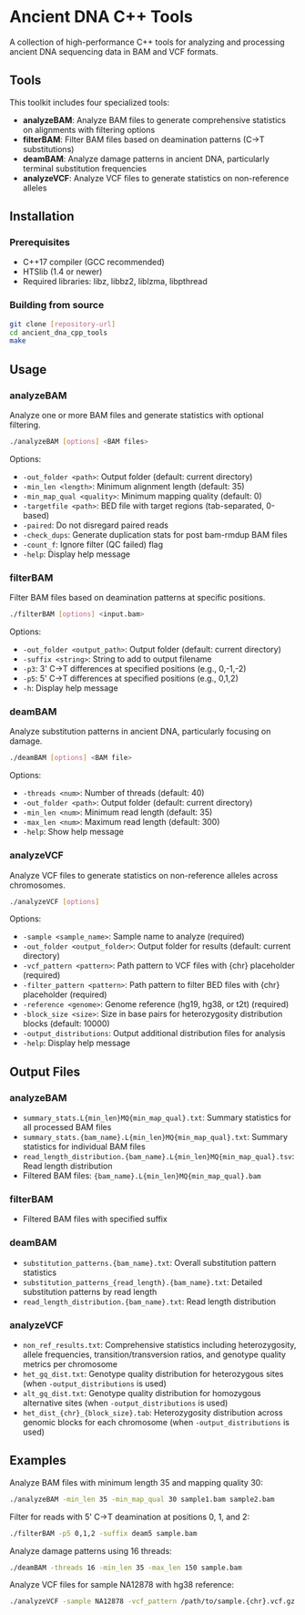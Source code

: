 # Ancient DNA C++ Tools

A collection of high-performance C++ tools for analyzing and processing ancient DNA sequencing data in BAM and VCF formats.

## Tools

This toolkit includes four specialized tools:

- **analyzeBAM**: Analyze BAM files to generate comprehensive statistics on alignments with filtering options
- **filterBAM**: Filter BAM files based on deamination patterns (C→T substitutions)
- **deamBAM**: Analyze damage patterns in ancient DNA, particularly terminal substitution frequencies
- **analyzeVCF**: Analyze VCF files to generate statistics on non-reference alleles

## Installation

### Prerequisites

- C++17 compiler (GCC recommended)
- HTSlib (1.4 or newer)
- Required libraries: libz, libbz2, liblzma, libpthread

### Building from source

```bash
git clone [repository-url]
cd ancient_dna_cpp_tools
make
```

## Usage

### analyzeBAM

Analyze one or more BAM files and generate statistics with optional filtering.

```bash
./analyzeBAM [options] <BAM files>
```

Options:
- `-out_folder <path>`: Output folder (default: current directory)
- `-min_len <length>`: Minimum alignment length (default: 35)
- `-min_map_qual <quality>`: Minimum mapping quality (default: 0)
- `-targetfile <path>`: BED file with target regions (tab-separated, 0-based)
- `-paired`: Do not disregard paired reads
- `-check_dups`: Generate duplication stats for post bam-rmdup BAM files
- `-count_f`: Ignore filter (QC failed) flag
- `-help`: Display help message

### filterBAM

Filter BAM files based on deamination patterns at specific positions.

```bash
./filterBAM [options] <input.bam>
```

Options:
- `-out_folder <output_path>`: Output folder (default: current directory)
- `-suffix <string>`: String to add to output filename
- `-p3`: 3' C→T differences at specified positions (e.g., 0,-1,-2)
- `-p5`: 5' C→T differences at specified positions (e.g., 0,1,2)
- `-h`: Display help message

### deamBAM

Analyze substitution patterns in ancient DNA, particularly focusing on damage.

```bash
./deamBAM [options] <BAM file>
```

Options:
- `-threads <num>`: Number of threads (default: 40)
- `-out_folder <path>`: Output folder (default: current directory)
- `-min_len <num>`: Minimum read length (default: 35)
- `-max_len <num>`: Maximum read length (default: 300)
- `-help`: Show help message

### analyzeVCF

Analyze VCF files to generate statistics on non-reference alleles across chromosomes.

```bash
./analyzeVCF [options]
```

Options:
- `-sample <sample_name>`: Sample name to analyze (required)
- `-out_folder <output_folder>`: Output folder for results (default: current directory)
- `-vcf_pattern <pattern>`: Path pattern to VCF files with {chr} placeholder (required)
- `-filter_pattern <pattern>`: Path pattern to filter BED files with {chr} placeholder (required)
- `-reference <genome>`: Genome reference (hg19, hg38, or t2t) (required)
- `-block_size <size>`: Size in base pairs for heterozygosity distribution blocks (default: 10000)
- `-output_distributions`: Output additional distribution files for analysis
- `-help`: Display help message

## Output Files

### analyzeBAM

- `summary_stats.L{min_len}MQ{min_map_qual}.txt`: Summary statistics for all processed BAM files
- `summary_stats.{bam_name}.L{min_len}MQ{min_map_qual}.txt`: Summary statistics for individual BAM files
- `read_length_distribution.{bam_name}.L{min_len}MQ{min_map_qual}.tsv`: Read length distribution
- Filtered BAM files: `{bam_name}.L{min_len}MQ{min_map_qual}.bam`

### filterBAM

- Filtered BAM files with specified suffix

### deamBAM

- `substitution_patterns.{bam_name}.txt`: Overall substitution pattern statistics
- `substitution_patterns_{read_length}.{bam_name}.txt`: Detailed substitution patterns by read length
- `read_length_distribution.{bam_name}.txt`: Read length distribution

### analyzeVCF

- `non_ref_results.txt`: Comprehensive statistics including heterozygosity, allele frequencies, transition/transversion ratios, and genotype quality metrics per chromosome
- `het_gq_dist.txt`: Genotype quality distribution for heterozygous sites (when `-output_distributions` is used)
- `alt_gq_dist.txt`: Genotype quality distribution for homozygous alternative sites (when `-output_distributions` is used)
- `het_dist_{chr}_{block_size}.tab`: Heterozygosity distribution across genomic blocks for each chromosome (when `-output_distributions` is used)

## Examples

Analyze BAM files with minimum length 35 and mapping quality 30:
```bash
./analyzeBAM -min_len 35 -min_map_qual 30 sample1.bam sample2.bam
```

Filter for reads with 5' C→T deamination at positions 0, 1, and 2:
```bash
./filterBAM -p5 0,1,2 -suffix deam5 sample.bam
```

Analyze damage patterns using 16 threads:
```bash
./deamBAM -threads 16 -min_len 35 -max_len 150 sample.bam
```

Analyze VCF files for sample NA12878 with hg38 reference:
```bash
./analyzeVCF -sample NA12878 -vcf_pattern /path/to/sample.{chr}.vcf.gz -filter_pattern /path/to/filter.{chr}.bed -reference hg38 -out_folder results/
```
